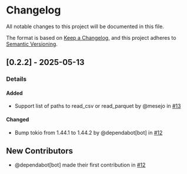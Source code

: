 # Changelog

All notable changes to this project will be documented in this file.

The format is based on [Keep a Changelog](https://keepachangelog.com/en/1.0.0/),
and this project adheres to [Semantic Versioning](https://semver.org/spec/v2.0.0.html).

## [0.2.2] - 2025-05-13
### Details
#### Added
- Support list of paths to read_csv or read_parquet by @mesejo in [#13](https://github.com/xorq-labs/xorq-datafusion/pull/13)

#### Changed
- Bump tokio from 1.44.1 to 1.44.2 by @dependabot[bot] in [#12](https://github.com/xorq-labs/xorq-datafusion/pull/12)

## New Contributors
* @dependabot[bot] made their first contribution in [#12](https://github.com/xorq-labs/xorq-datafusion/pull/12)
